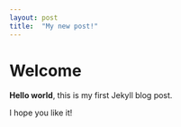 ```yaml
---
layout: post
title:  "My new post!"
---
```


# Welcome

**Hello world**, this is my first Jekyll blog post.

I hope you like it!
